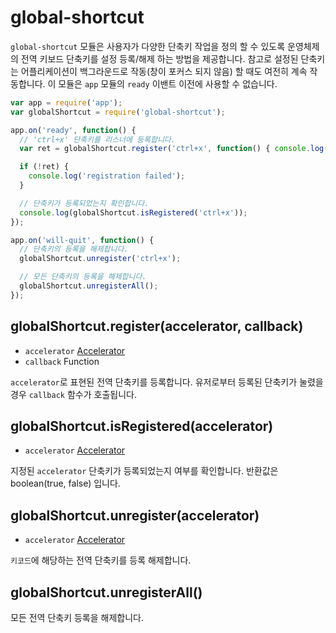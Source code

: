 ﻿# global-shortcut

`global-shortcut` 모듈은 사용자가 다양한 단축키 작업을 정의 할 수 있도록 운영체제의 전역 키보드 단축키를 설정 등록/해제 하는 방법을 제공합니다.
참고로 설정된 단축키는 어플리케이션이 백그라운드로 작동(창이 포커스 되지 않음) 할 때도 여전히 계속 작동합니다.
이 모듈은 `app` 모듈의 `ready` 이밴트 이전에 사용할 수 없습니다.

```javascript
var app = require('app');
var globalShortcut = require('global-shortcut');

app.on('ready', function() {
  // 'ctrl+x' 단축키를 리스너에 등록합니다.
  var ret = globalShortcut.register('ctrl+x', function() { console.log('ctrl+x is pressed'); })

  if (!ret) {
    console.log('registration failed');
  }

  // 단축키가 등록되었는지 확인합니다.
  console.log(globalShortcut.isRegistered('ctrl+x'));
});

app.on('will-quit', function() {
  // 단축키의 등록을 해제합니다.
  globalShortcut.unregister('ctrl+x');

  // 모든 단축키의 등록을 해제합니다.
  globalShortcut.unregisterAll();
});
```

## globalShortcut.register(accelerator, callback)

* `accelerator` [Accelerator](accelerator-ko.md)
* `callback` Function

`accelerator`로 표현된 전역 단축키를 등록합니다. 유저로부터 등록된 단축키가 눌렸을 경우 `callback` 함수가 호출됩니다.

## globalShortcut.isRegistered(accelerator)

* `accelerator` [Accelerator](accelerator-ko.md)

지정된 `accelerator` 단축키가 등록되었는지 여부를 확인합니다. 반환값은 boolean(true, false) 입니다.

## globalShortcut.unregister(accelerator)

* `accelerator` [Accelerator](accelerator-ko.md)

`키코드`에 해당하는 전역 단축키를 등록 해제합니다.

## globalShortcut.unregisterAll()

모든 전역 단축키 등록을 해제합니다.
